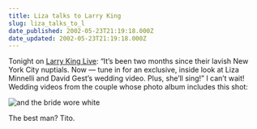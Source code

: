 ```yaml
---
title: Liza talks to Larry King
slug: liza_talks_to_l
date_published: 2002-05-23T21:19:18.000Z
date_updated: 2002-05-23T21:19:18.000Z
---
```


Tonight on [Larry King Live](http://www.cnn.com/CNN/Programs/larry.king.live/): “It’s been two months since their lavish New York City nuptials. Now — tune in for an exclusive, inside look at Liza Minnelli and David Gest’s wedding video. Plus, she’ll sing!” I can’t wait! Wedding videos from the couple whose photo album includes this shot:

![and the bride wore white](stuff/lizaweds.jpg)

The best man? Tito.
